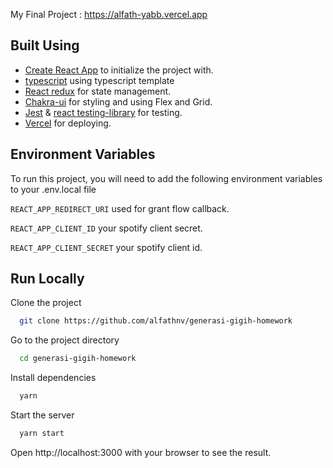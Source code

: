 My Final Project : https://alfath-yabb.vercel.app

## Built Using

- [Create React App](https://create-react-app.dev/) to initialize the project with.
- [typescript](https://typescriptlang.org) using typescript template
- [React redux](https://react-redux.js.org/) for state management.
- [Chakra-ui](https://chakra-ui.com/docs/getting-started) for styling and using Flex and Grid.
- [Jest](https://jestjs.io/) & [react testing-library](https://testing-library.com/) for testing.
- [Vercel](https://vercel.com/) for deploying.

## Environment Variables

To run this project, you will need to add the following environment variables to your .env.local file

`REACT_APP_REDIRECT_URI` used for grant flow callback.

`REACT_APP_CLIENT_ID` your spotify client secret.

`REACT_APP_CLIENT_SECRET` your spotify client id.

## Run Locally

Clone the project

```bash
  git clone https://github.com/alfathnv/generasi-gigih-homework
```

Go to the project directory

```bash
  cd generasi-gigih-homework
```

Install dependencies

```bash
  yarn
```

Start the server

```bash
  yarn start
```

Open http://localhost:3000 with your browser to see the result.
